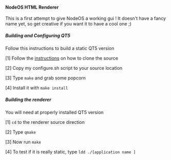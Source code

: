 #### NodeOS HTML Renderer

  This is a first attempt to give NodeOS a working gui  ! It doesn't have a fancy name yet, so get creative if you want it to have a cool one ;)

  ##### Building and Configuring QT5

Follow this instructions to build a static QT5 version

  [1] Follow the   [instructions](https://wiki.qt.io/Building-Qt-5-from-Git) on how to clone the source

[2] Copy my configure.sh script to your source location

[3] Type  `make` and grab some popcorn

[4] Install it with `make install`

##### Building the renderer

You will need at properly installed QT5 version

[1] `cd` to the renderer source direction

[2]  Type `qmake`

[3] Now run `make`

[4] To test if it is really static, type `ldd ./[application name ] `
